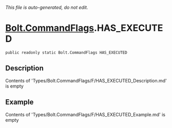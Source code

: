 *This file is auto-generated, do not edit.*

# [Bolt.CommandFlags](Types/Bolt.CommandFlags.md).HAS_EXECUTED
`public readonly static Bolt.CommandFlags HAS_EXECUTED`
## Description
Contents of 'Types/Bolt.CommandFlags/F/HAS_EXECUTED_Description.md' is empty
## Example
Contents of 'Types/Bolt.CommandFlags/F/HAS_EXECUTED_Example.md' is empty
